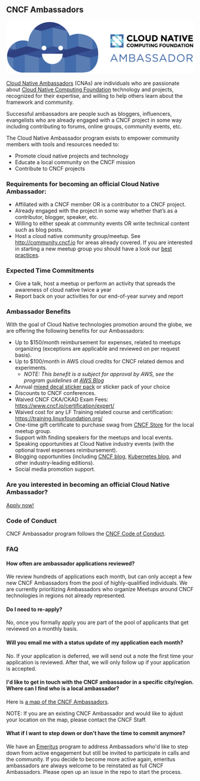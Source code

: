## CNCF Ambassadors

![CNCF Ambassador](https://raw.githubusercontent.com/cncf/artwork/master/other/ambassador/horizontal/color/cncf-ambassador-horizontal-color.png)

[Cloud Native Ambassadors](https://www.cncf.io/people/ambassadors/) (CNAs) are individuals who are passionate about [Cloud Native Computing Foundation](https://www.cncf.io/) technology and projects, recognized for their expertise, and willing to help others learn about the framework and community.

Successful ambassadors are people such as bloggers, influencers, evangelists who are already engaged with a CNCF project in some way including contributing to forums, online groups, community events, etc.

The Cloud Native Ambassador program exists to empower community members with tools and resources needed to:
* Promote cloud native projects and technology
* Educate a local community on the CNCF mission
* Contribute to CNCF projects

### Requirements for becoming an official Cloud Native Ambassador:
* Affiliated with a CNCF member OR is a contributor to a CNCF project.
* Already engaged with the project in some way whether that’s as a contributor, blogger, speaker, etc.
* Willing to either speak at community events OR write technical content such as blog posts.
* Host a cloud native community group/meetup. See http://community.cncf.io for areas already covered.
  If you are interested in starting a new meetup group you should have a look our [best practices](https://github.com/cncf/communitygroups#best-practices).
  
### Expected Time Commitments
* Give a talk, host a meetup or perform an activity that spreads the awareness of cloud native twice a year
* Report back on your activities for our end-of-year survey and report

### Ambassador Benefits
With the goal of Cloud Native technologies promotion around the globe, we are offering the following benefits for our Ambassadors:
* Up to $150/month reimbursement for expenses, related to meetups organizing (exceptions are applicable and reviewed on per request basis).
* Up to $100/month in AWS cloud credits for CNCF related demos and experiments.
  * _NOTE: This benefit is a subject for approval by AWS, see the program guidelines at [AWS Blog](https://aws.amazon.com/blogs/opensource/aws-promotional-credits-open-source-projects/)_
* Annual [mixed decal sticker pack](https://store.cncf.io/collections/ambassador-packs/products/mixed-decal-pack) or sticker pack of your choice
* Discounts to CNCF conferences.
* Waived CNCF CKA/CKAD Exam Fees: https://www.cncf.io/certification/expert/
* Waived cost for any LF Training related course and certification: https://training.linuxfoundation.org/
* One-time gift certificate to purchase swag from [CNCF Store](https://store.cncf.io/) for the local meetup group.
* Support with finding speakers for the meetups and local events.
* Speaking opportunities at Cloud Native industry events (with the optional travel expenses reimbursement).
* Blogging opportunities (including [CNCF blog](https://www.cncf.io/blog/), [Kubernetes blog](http://blog.kubernetes.io/), and other industry-leading editions).
* Social media promotion support.

### Are you interested in becoming an official Cloud Native Ambassador?

[Apply now!](https://www.cncf.io/people/ambassadors/application/)

### Code of Conduct

CNCF Ambassador program follows the [CNCF Code of Conduct](https://github.com/cncf/foundation/blob/master/code-of-conduct.md).

### FAQ

#### How often are ambassador applications reviewed?

We review hundreds of applications each month, but can only accept a few new CNCF Ambassadors from the pool of highly-qualified individuals. We are currently prioritizing Ambassadors who organize Meetups around CNCF technologies in regions not already represented.

#### Do I need to re-apply?

No, once you formally apply you are part of the pool of applicants that get reviewed on a monthly basis.

#### Will you email me with a status update of my application each month?

No. If your application is deferred, we will send out a note the first time your application is reviewed. After that, we will only follow up if your application is accepted.

#### I'd like to get in touch with the CNCF ambassador in a specific city/region. Where can I find who is a local ambassador?

Here is [a map of the CNCF Ambassadors](https://drive.google.com/open?id=1fb0UPi8ijeexueBxcpGuvVlZ_8hJHXVQ&usp=sharing).

NOTE: If you are an existing CNCF Ambassador and would like to ajdust your location on the map, please contact the CNCF Staff.

#### What if I want to step down or don't have the time to commit anymore? 

We have an [Emeritus](EMERITUS.md) program to address Ambassadors who'd like to step down from active engagement but still be invited to participate in calls and the community. If you decide to become more active again, emeritus ambassadors are always welcome to be reinstated as full CNCF Ambassadors. Please open up an issue in the repo to start the process.
